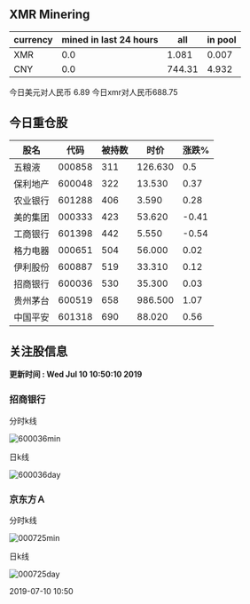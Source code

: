 ## XMR Minering

|currency|mined in last 24 hours|all|in pool|
|---|---|---|---|
|XMR|0.0|1.081|0.007|
|CNY|0.0|744.31|4.932|

今日美元对人民币 6.89	今日xmr对人民币688.75


## 今日重仓股 

|股名|代码|被持数|时价|涨跌%|
|---|---|---|---|---|
|五粮液|000858|311|126.630|0.5|
|保利地产|600048|322|13.530|0.37|
|农业银行|601288|406|3.590|0.28|
|美的集团|000333|423|53.620|-0.41|
|工商银行|601398|442|5.550|-0.54|
|格力电器|000651|504|56.000|0.02|
|伊利股份|600887|519|33.310|0.12|
|招商银行|600036|530|35.300|0.03|
|贵州茅台|600519|658|986.500|1.07|
|中国平安|601318|690|88.020|0.56|

## 关注股信息
**更新时间 : Wed Jul 10 10:50:10 2019**
### 招商银行 
分时k线

![600036min](http://image.sinajs.cn/newchart/min/n/sh600036.gif)

日k线

![600036day](http://image.sinajs.cn/newchart/daily/n/sh600036.gif)

### 京东方Ａ 
分时k线

![000725min](http://image.sinajs.cn/newchart/min/n/sz000725.gif)

日k线

![000725day](http://image.sinajs.cn/newchart/daily/n/sz000725.gif)

2019-07-10 10:50